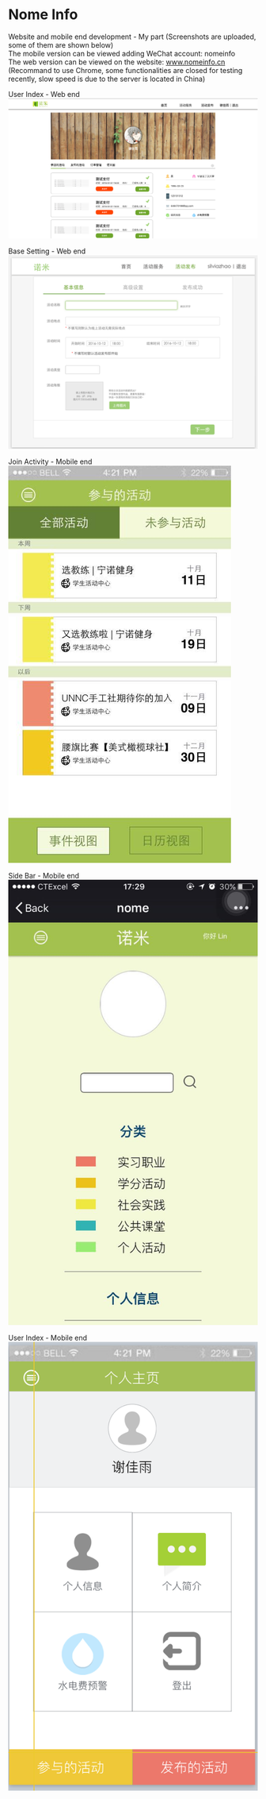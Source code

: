 # Nome Info
Website and mobile end development - My part (Screenshots are uploaded, some of them are shown below)  
The mobile version can be viewed adding WeChat account: nomeinfo  
The web version can be viewed on the website: www.nomeinfo.cn (Recommand to use Chrome, some functionalities are closed for testing recently, slow speed is due to the server is located in China)  

  User Index - Web end
![alt tag](https://github.com/littlebugivy/Nome/blob/master/user_index.png)

Base Setting - Web end  
![alt tag](https://github.com/littlebugivy/Nome/blob/master/base_setting.png)

Join Activity - Mobile end  
![alt tag](https://github.com/littlebugivy/Nome/blob/master/join_activity.jpg)

Side Bar - Mobile end  
![alt tag](https://github.com/littlebugivy/Nome/blob/master/sidebar.jpg)

User Index - Mobile end  
![alt tag](https://github.com/littlebugivy/Nome/blob/master/user.png)
